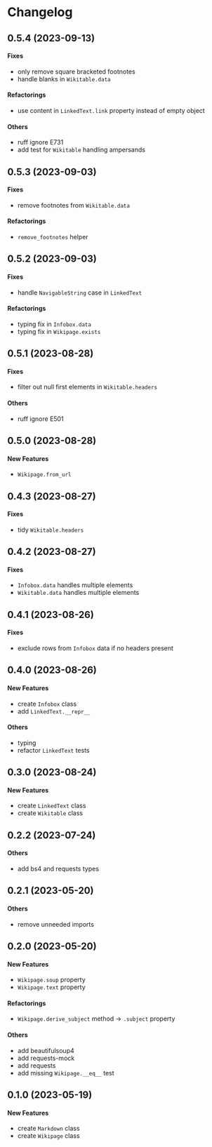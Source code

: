 # Changelog

## 0.5.4 (2023-09-13)

#### Fixes

- only remove square bracketed footnotes
- handle blanks in `Wikitable.data`

#### Refactorings

- use content in `LinkedText.link` property instead of empty object

#### Others

- ruff ignore E731
- add test for `Wikitable` handling ampersands

## 0.5.3 (2023-09-03)

#### Fixes

- remove footnotes from `Wikitable.data`

#### Refactorings

- `remove_footnotes` helper

## 0.5.2 (2023-09-03)

#### Fixes

- handle `NavigableString` case in `LinkedText`

#### Refactorings

- typing fix in `Infobox.data`
- typing fix in `Wikipage.exists`

## 0.5.1 (2023-08-28)

#### Fixes

- filter out null first elements in `Wikitable.headers`

#### Others

- ruff ignore E501

## 0.5.0 (2023-08-28)

#### New Features

- `Wikipage.from_url`

## 0.4.3 (2023-08-27)

#### Fixes

- tidy `Wikitable.headers`

## 0.4.2 (2023-08-27)

#### Fixes

- `Infobox.data` handles multiple elements
- `Wikitable.data` handles multiple elements

## 0.4.1 (2023-08-26)

#### Fixes

- exclude rows from `Infobox` data if no headers present

## 0.4.0 (2023-08-26)

#### New Features

- create `Infobox` class
- add `LinkedText.__repr__`

#### Others

- typing
- refactor `LinkedText` tests

## 0.3.0 (2023-08-24)

#### New Features

- create `LinkedText` class
- create `Wikitable` class

## 0.2.2 (2023-07-24)

#### Others

- add bs4 and requests types

## 0.2.1 (2023-05-20)

#### Others

- remove unneeded imports

## 0.2.0 (2023-05-20)

#### New Features

- `Wikipage.soup` property
- `Wikipage.text` property

#### Refactorings

- `Wikipage.derive_subject` method -> `.subject` property

#### Others

- add beautifulsoup4
- add requests-mock
- add requests
- add missing `Wikipage.__eq__` test

## 0.1.0 (2023-05-19)

#### New Features

- create `Markdown` class
- create `Wikipage` class
